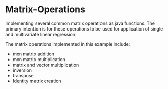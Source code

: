 # Matrix-Operations

Implementing several common matrix operations as java functions. The primary intention is for these operations to be used for application of single and multivariate linear regression.

The matrix operations implemented in this example include:

- mxn matrix addition
- mxn matrix multiplication
- matrix and vector multiplication
- inversion
- transpose
- Identity matrix creation
